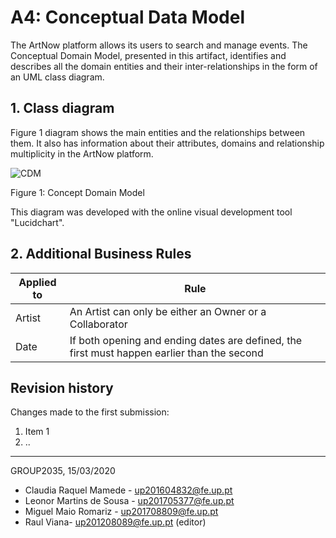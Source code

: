 # A4: Conceptual Data Model

The ArtNow platform allows its users to search and manage events. The Conceptual Domain Model, presented in this artifact, identifies and describes all the domain entities and their inter-relationships in the form of an UML class diagram.


## 1. Class diagram
Figure 1 diagram shows the main entities and the relationships between them. It also has information about their attributes, domains and relationship multiplicity in the ArtNow platform. 


![CDM](https://git.fe.up.pt/lbaw/lbaw1920/lbaw2035/-/raw/master/assets/images/dml.jpeg)

Figure 1: Concept Domain Model


This diagram was developed with the online visual development tool "Lucidchart".

## 2. Additional Business Rules
 
| Applied to | Rule |
| ---------| --------------------------------|
| Artist | An Artist can only be either an Owner or a Collaborator |
| Date | If both opening and ending dates are defined, the first must happen earlier than the second |


## Revision history

Changes made to the first submission:
1. Item 1
1. ..

***
GROUP2035, 15/03/2020

* Claudia Raquel Mamede - up201604832@fe.up.pt 
* Leonor Martins de Sousa - up201705377@fe.up.pt
* Miguel Maio Romariz - up201708809@fe.up.pt
* Raul Viana- up201208089@fe.up.pt (editor)


